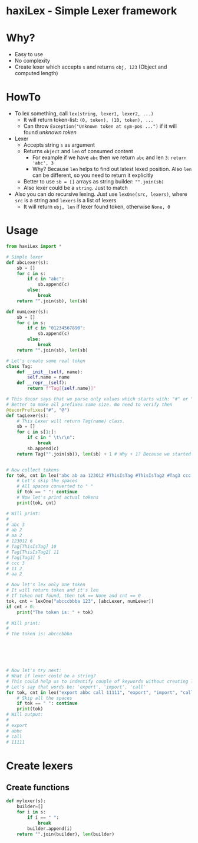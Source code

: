 # haxiLex - Simple Lexer framework

# Why?
* Easy to use
* No complexity
* Create lexer which accepts `s` and returns `obj, 123` (Object and computed length)

# HowTo
* To lex something, call `lex(string, lexer1, lexer2, ...)`
	* It will return token-list: `(0, token), (10, token), ...`
	* Can throw `Exception("Unknown token at sym-pos ...")` if it will found _unknown token_
* Lexer
	* Accepts string `s` as argument
	* Returns `object` and `len` of consumed content
		* For example if we have `abc` then we return `abc` and len `3`: `return 'abc', 3`
		* Why? Because `len` helps to find out latest lexed position. Also `len` can be different, so you need to return it explicitly
	* Better to use `sb = []` arrays as string builder: `"".join(sb)`
    * Also lexer could be a `string`. Just to match
* Also you can do recursive lexing. Just use `lexOne(src, lexers)`, where `src` is a string and `lexers` is a list of lexers
	* It will return `obj, len` if lexer found token, otherwise `None, 0`

# Usage
```py
from haxiLex import *

# Simple lexer
def abcLexer(s):
	sb = []
	for c in s:
		if c in "abc":
			sb.append(c)
		else:
			break
	return "".join(sb), len(sb)

def numLexer(s):
	sb = []
	for c in s:
		if c in "01234567890":
			sb.append(c)
		else:
			break
	return "".join(sb), len(sb)

# Let's create some real token
class Tag:
	def __init__(self, name):
		self.name = name
	def __repr__(self):
		return f"Tag[{self.name}]"

# This decor says that we parse only values which starts with: "#" or "@"
# Better to make all prefixes same size. No need to verify then
@decorPrefixes("#", "@")
def tagLexer(s):
	# This Lexer will return Tag(name) class.
	sb = []
	for c in s[1:]:
		if c in " \t\r\n":
			break
		sb.append(c)
	return Tag("".join(sb)), len(sb) + 1 # Why + 1? Because we started from s[1:] pos, and skipped first symbol.


# Now collect tokens
for tok, cnt in lex("abc ab aa 123012 #ThisIsTag #ThisIsTag2 #Tag3 ccc 11 aa", abcLexer, numLexer, tagLexer):
	# Let's skip the spaces
	# All spaces converted to " "
	if tok == " ": continue
	# Now let's print actual tokens
	print(tok, cnt)

# Will print:
#
# abc 3
# ab 2
# aa 2
# 123012 6
# Tag[ThisIsTag] 10
# Tag[ThisIsTag2] 11
# Tag[Tag3] 5
# ccc 3
# 11 2
# aa 2

# Now let's lex only one token
# It will return token and it's len
# If token not found, then tok == None and cnt == 0
tok, cnt = lexOne("abcccbbba 123", [abcLexer, numLexer])
if cnt > 0:
	print("The token is: " + tok)

# Will print:
#
# The token is: abcccbbba






# Now let's try next:
# What if lexer could be a string?
# This could help us to indentify couple of keywords without creating lexers
# Let's say that words be: 'export', 'import', 'call'
for tok, cnt in lex("export abbc call 11111", "export", "import", "call", abcLexer, numLexer):
	# Skip all the spaces
	if tok == " ": continue
	print(tok)
# Will output:
#
# export
# abbc
# call
# 11111
```

# Create lexers
## Create functions
```py
def mylexer(s):
	builder=[]
	for i in s:
		if i == " ":
			break
		builder.append(i)
	return "".join(builder), len(builder)
```